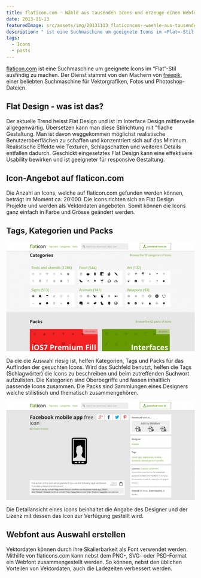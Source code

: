 ```yaml
---
title: flaticon.com – Wähle aus tausenden Icons und erzeuge einen Webfont
date: 2013-11-13
featuredImage: src/assets/img/20131113_flaticoncom--waehle-aus-tausenden-icons-und-erzeuge-einen-webfont_0.jpg
description: " ist eine Suchmaschine um geeignete Icons im «Flat»-Stil ausfindig zu machen. Der Dienst stammt von den Machern von freepik, einer beliebten Suchmaschine für Vektorgrafiken, Fotos und Photoshop-Dateien."
tags:
  - Icons
  - posts
---
```

[flaticon.com](http://www.flaticon.com/) ist eine Suchmaschine um geeignete Icons im “Flat”-Stil ausfindig zu machen. Der Dienst stammt von den Machern von [freepik](http://www.freepik.com/), einer beliebten Suchmaschine für Vektorgrafiken, Fotos und Photoshop-Dateien.

## Flat Design - was ist das?

Der aktuelle Trend heisst Flat Design und ist im Interface Design mittlerweile allgegenwärtig. Übersetzen kann man diese Stilrichtung mit "flache Gestaltung. Man ist davon weggekommen möglichst realistische Benutzeroberflächen zu schaffen und konzentriert sich auf das Minimum. Realistische Effekte wie Texturen, Schlagschatten und weiteren Details entfallen dadurch. Geschickt eingesetztes Flat Design kann eine effektivere Usability bewirken und ist geeigneter für responsive Gestaltung.

## Icon-Angebot auf flaticon.com

Die Anzahl an Icons, welche auf flaticon.com gefunden werden können, beträgt im Moment ca. 20’000. Die Icons richten sich an Flat Design Projekte und werden als Vektordaten angeboten. Somit können die Icons ganz einfach in Farbe und Grösse geändert werden.

## Tags, Kategorien und Packs

![flaticon Kategorien und Tags](src/assets/img/20131113_flaticoncom--waehle-aus-tausenden-icons-und-erzeuge-einen-webfont_1.jpg)

Da die die Auswahl riesig ist, helfen Kategorien, Tags und Packs für das Auffinden der gesuchten Icons. Wird das Suchfeld benutzt, helfen die Tags (Schlagwörter) die Icons zu beschreiben und beim zutreffenden Suchwort aufzulisten. Die Kategorien sind Oberbegriffe und fassen inhaltlich passende Icons zusammen. Die Packs sind Sammlungen eines Designers welche stilistisch und thematisch zusammengehören.

![flaticon Detailansicht](src/assets/img/20131113_flaticoncom--waehle-aus-tausenden-icons-und-erzeuge-einen-webfont_2.jpg)

Die Detailansicht eines Icons beinhaltet die Angabe des Designer und der Lizenz mit dessen das Icon zur Verfügung gestellt wird.

## Webfont aus Auswahl erstellen

Vektordaten können durch ihre Skalierbarkeit als Font verwendet werden. Mithilfe von flaticons.com kann nebst dem PNG-, SVG- oder PSD-Format ein Webfont zusammengestellt werden. So können, nebst den üblichen Vorteilen von Vektordaten, auch die Ladezeiten verbessert werden.

